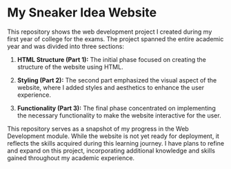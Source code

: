 # My Sneaker Idea Website

This repository shows the web development project I created during my first year of college for the exams. The project spanned the entire academic year and was divided into three sections:

1. **HTML Structure (Part 1):** The initial phase focused on creating the structure of the website using HTML.

2. **Styling (Part 2):** The second part emphasized the visual aspect of the website, where I added styles and aesthetics to enhance the user experience.

3. **Functionality (Part 3):** The final phase concentrated on implementing the necessary functionality to make the website interactive for the user.

This repository serves as a snapshot of my progress in the Web Development module. While the website is not yet ready for deployment, it reflects the skills acquired during this learning journey. I have plans to refine and expand on this project, incorporating additional knowledge and skills gained throughout my academic experience.
